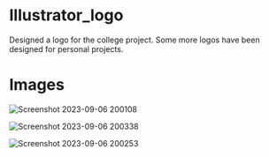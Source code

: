 # Illustrator_logo

Designed a logo for the college project.
Some more logos have been designed for personal projects.

# Images
![Screenshot 2023-09-06 200108](https://github.com/adi-zanay/Illustrator_logo/assets/87423292/1d076e28-f8b1-48de-a4c3-235f6e3309f1)

![Screenshot 2023-09-06 200338](https://github.com/adi-zanay/Illustrator_logo/assets/87423292/ce0c1310-d458-47fe-ba05-2e60352cecd8)

![Screenshot 2023-09-06 200253](https://github.com/adi-zanay/Illustrator_logo/assets/87423292/3c066785-33a0-4fc9-b149-b2499225d540)
